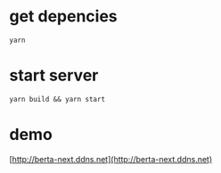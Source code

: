 # get depencies
```
yarn
```
# start server
```
yarn build && yarn start
```
# demo
[http://berta-next.ddns.net](http://berta-next.ddns.net)


